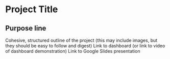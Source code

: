 # Project Title
Purpose line
-----

Cohesive, structured outline of the project (this may include images, but they should be easy to follow and digest)
Link to dashboard (or link to video of dashboard demonstration)
Link to Google Slides presentation
